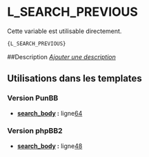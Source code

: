 # L_SEARCH_PREVIOUS


Cette variable est utilisable directement.

```html
{L_SEARCH_PREVIOUS}
```

##Description
[*Ajouter une description*](https://fa-tvars.appspot.com/var/L_SEARCH_PREVIOUS)

## Utilisations dans les templates

### Version PunBB
* __[search_body](../tpl/var/punbb/search_body.md#readme) :__ ligne[64](../tpl/src/punbb/search_body.tpl#L64)

### Version phpBB2
* __[search_body](../tpl/var/subsilver/search_body.md#readme) :__ ligne[48](../tpl/src/subsilver/search_body.tpl#L48)